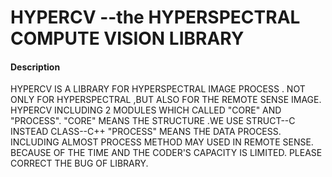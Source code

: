 # HYPERCV --the HYPERSPECTRAL COMPUTE VISION LIBRARY

#### Description

HYPERCV IS A LIBRARY FOR HYPERSPECTRAL IMAGE PROCESS .
NOT ONLY FOR HYPERSPECTRAL ,BUT ALSO FOR THE REMOTE SENSE IMAGE.
HYPERCV INCLUDING 2 MODULES WHICH CALLED "CORE" AND "PROCESS".
"CORE" MEANS THE STRUCTURE .WE USE STRUCT--C INSTEAD CLASS--C++
"PROCESS" MEANS THE DATA PROCESS. INCLUDING ALMOST PROCESS METHOD MAY USED IN REMOTE SENSE.
BECAUSE OF THE TIME AND THE CODER'S CAPACITY IS LIMITED. PLEASE CORRECT THE BUG OF LIBRARY. 


